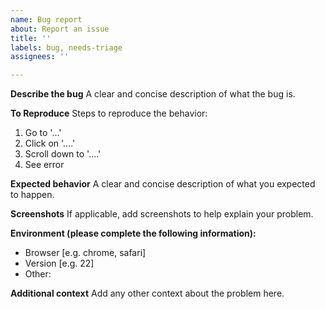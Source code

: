 ```yaml
---
name: Bug report
about: Report an issue
title: ''
labels: bug, needs-triage
assignees: ''

---
```


**Describe the bug**
A clear and concise description of what the bug is.

**To Reproduce**
Steps to reproduce the behavior:
1. Go to '...'
2. Click on '....'
3. Scroll down to '....'
4. See error

**Expected behavior**
A clear and concise description of what you expected to happen.

**Screenshots**
If applicable, add screenshots to help explain your problem.

**Environment (please complete the following information):**
- Browser [e.g. chrome, safari]
- Version [e.g. 22]
- Other:

**Additional context**
Add any other context about the problem here.
